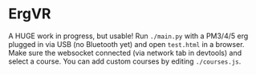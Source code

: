 # ErgVR
A HUGE work in progress, but usable! Run `./main.py` with a PM3/4/5 erg plugged in via USB (no Bluetooth yet) and open `test.html` in a browser. Make sure the websocket connected (via network tab in devtools) and select a course. You can add custom courses by editing `./courses.js`.

